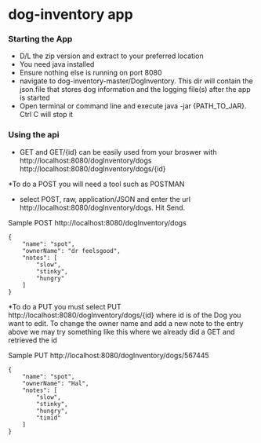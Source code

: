 # dog-inventory app

### Starting the App ###  
* D/L the zip version and extract to your preferred location
* You need java installed 
* Ensure nothing else is running on port 8080
* navigate to dog-inventory-master/DogInventory. This dir will contain the json.file that stores dog information and the logging file(s) after the app is started
* Open terminal or command line and execute java -jar {PATH_TO_JAR}. Ctrl C will stop it

### Using the api ###  
* GET and GET/{id} can be easily used from your broswer with http://localhost:8080/dogInventory/dogs
http://localhost:8080/dogInventory/dogs/{id}

*To do a POST you will need a tool such as POSTMAN
* select POST, raw, application/JSON and enter the url  http://localhost:8080/dogInventory/dogs. Hit Send. 

Sample POST http://localhost:8080/dogInventory/dogs

    {
        "name": "spot",
        "ownerName": "dr feelsgood",
        "notes": [
            "slow",
            "stinky",
            "hungry"
        ]
    }

*To do a PUT you must select PUT http://localhost:8080/dogInventory/dogs/{id} where
id is of the Dog you want to edit. To change the owner name and add a new note to the entry above we may try something like this where we already did a GET and retrieved the id

Sample PUT http://localhost:8080/dogInventory/dogs/567445

    {
        "name": "spot",
        "ownerName": "Hal",
        "notes": [
            "slow",
            "stinky",
            "hungry",
            "timid"
        ]
    }
